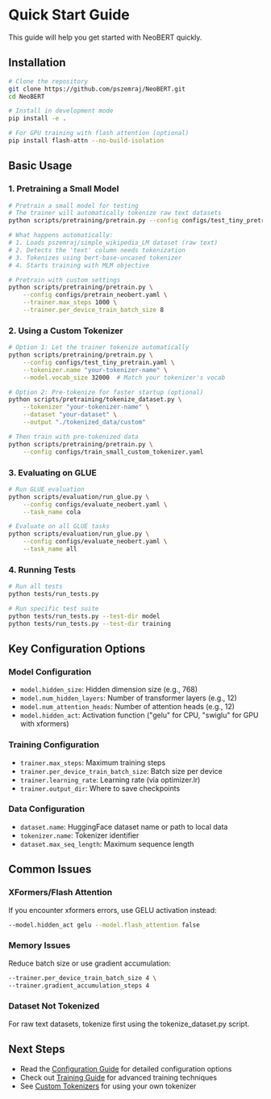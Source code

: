 # Quick Start Guide

This guide will help you get started with NeoBERT quickly.

## Installation

```bash
# Clone the repository
git clone https://github.com/pszemraj/NeoBERT.git
cd NeoBERT

# Install in development mode
pip install -e .

# For GPU training with flash attention (optional)
pip install flash-attn --no-build-isolation
```

## Basic Usage

### 1. Pretraining a Small Model

```bash
# Pretrain a small model for testing
# The trainer will automatically tokenize raw text datasets
python scripts/pretraining/pretrain.py --config configs/test_tiny_pretrain.yaml

# What happens automatically:
# 1. Loads pszemraj/simple_wikipedia_LM dataset (raw text)
# 2. Detects the 'text' column needs tokenization
# 3. Tokenizes using bert-base-uncased tokenizer
# 4. Starts training with MLM objective

# Pretrain with custom settings
python scripts/pretraining/pretrain.py \
    --config configs/pretrain_neobert.yaml \
    --trainer.max_steps 1000 \
    --trainer.per_device_train_batch_size 8
```

### 2. Using a Custom Tokenizer

```bash
# Option 1: Let the trainer tokenize automatically
python scripts/pretraining/pretrain.py \
    --config configs/test_tiny_pretrain.yaml \
    --tokenizer.name "your-tokenizer-name" \
    --model.vocab_size 32000  # Match your tokenizer's vocab

# Option 2: Pre-tokenize for faster startup (optional)
python scripts/pretraining/tokenize_dataset.py \
    --tokenizer "your-tokenizer-name" \
    --dataset "your-dataset" \
    --output "./tokenized_data/custom"

# Then train with pre-tokenized data
python scripts/pretraining/pretrain.py \
    --config configs/train_small_custom_tokenizer.yaml
```

### 3. Evaluating on GLUE

```bash
# Run GLUE evaluation
python scripts/evaluation/run_glue.py \
    --config configs/evaluate_neobert.yaml \
    --task_name cola

# Evaluate on all GLUE tasks
python scripts/evaluation/run_glue.py \
    --config configs/evaluate_neobert.yaml \
    --task_name all
```

### 4. Running Tests

```bash
# Run all tests
python tests/run_tests.py

# Run specific test suite
python tests/run_tests.py --test-dir model
python tests/run_tests.py --test-dir training
```

## Key Configuration Options

### Model Configuration
- `model.hidden_size`: Hidden dimension size (e.g., 768)
- `model.num_hidden_layers`: Number of transformer layers (e.g., 12)
- `model.num_attention_heads`: Number of attention heads (e.g., 12)
- `model.hidden_act`: Activation function ("gelu" for CPU, "swiglu" for GPU with xformers)

### Training Configuration
- `trainer.max_steps`: Maximum training steps
- `trainer.per_device_train_batch_size`: Batch size per device
- `trainer.learning_rate`: Learning rate (via optimizer.lr)
- `trainer.output_dir`: Where to save checkpoints

### Data Configuration
- `dataset.name`: HuggingFace dataset name or path to local data
- `tokenizer.name`: Tokenizer identifier
- `dataset.max_seq_length`: Maximum sequence length

## Common Issues

### XFormers/Flash Attention
If you encounter xformers errors, use GELU activation instead:
```bash
--model.hidden_act gelu --model.flash_attention false
```

### Memory Issues
Reduce batch size or use gradient accumulation:
```bash
--trainer.per_device_train_batch_size 4 \
--trainer.gradient_accumulation_steps 4
```

### Dataset Not Tokenized
For raw text datasets, tokenize first using the tokenize_dataset.py script.

## Next Steps

- Read the [Configuration Guide](configuration.md) for detailed configuration options
- Check out [Training Guide](training.md) for advanced training techniques
- See [Custom Tokenizers](custom_tokenizers.md) for using your own tokenizer